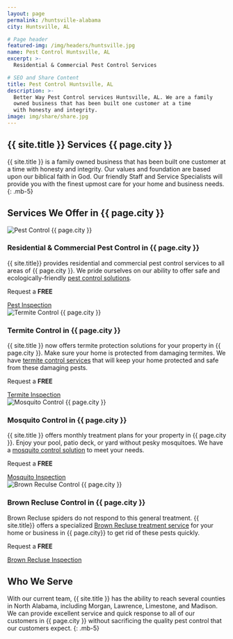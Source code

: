 ```yaml
---
layout: page
permalink: /huntsville-alabama
city: Huntsville, AL

# Page header
featured-img: /img/headers/huntsville.jpg
name: Pest Control Huntsville, AL
excerpt: >-
  Residential & Commercial Pest Control Services

# SEO and Share Content
title: Pest Control Huntsville, AL
description: >-
  Better Way Pest Control services Huntsville, AL. We are a family
  owned business that has been built one customer at a time
  with honesty and integrity.
image: img/share/share.jpg
---
```


## {{ site.title }} Services {{ page.city }}
{{ site.title }} is a family owned business that has been built one customer at a time with honesty and integrity. Our values and foundation are based upon our biblical faith in God. Our friendly Staff and Service Specialists will provide you with the finest upmost care for your home and business needs.
{: .mb-5}

## Services We Offer in {{ page.city }}

<div class="card-deck mb-5">
  <div class="card">
    <img class="card-img-top" src="{{ "/img/post/pest-control.jpg" | relative_url }}" alt="Pest Control {{ page.city }}">
    <div class="card-body">
      <h3 class="card-title">Residential &amp; Commercial Pest Control in {{ page.city }}</h3>
      <p class="card-text">{{ site.title}} provides residential and commercial pest control services to all areas of {{ page.city }}. We pride ourselves on our ability to offer safe and ecologically-friendly <a href="/services/residential-commercial-pest-control">pest control solutions</a>.</p>
      <p class="mb-0">Request a <strong>FREE</strong></p>
      <a href="/request-inspection" class="btn btn-success">Pest Inspection</a>
    </div>
  </div>

  <div class="card">
    <img class="card-img-top" src="{{ "/img/post/termite-control.jpg" | relative_url }}" alt="Termite Control {{ page.city }}">
    <div class="card-body">
      <h3 class="card-title">Termite Control in {{ page.city }}</h3>
      <p class="card-text">{{ site.title }} now offers termite protection solutions for your property in {{ page.city }}. Make sure your home is protected from damaging termites. We have <a href="/services/termite-control">termite control services</a> that will keep your home protected and safe from these damaging pests.</p>
      <p class="mb-0">Request a <strong>FREE</strong></p>
      <a href="/request-inspection" class="btn btn-success">Termite Inspection</a>
    </div>
  </div>  

  <div class="card">
    <img class="card-img-top" src="{{ "/img/post/mosquito-control.jpg" | relative_url }}" alt="Mosquito Control {{ page.city }}">
    <div class="card-body">
      <h3 class="card-title">Mosquito Control in {{ page.city }}</h3>
      <p class="card-text">{{ site.title }} offers monthly treatment plans for your property in {{ page.city }}. Enjoy your pool, patio deck, or yard without pesky mosquitoes. We have a <a href="/services/mosquito-control">mosquito control solution</a> to meet your needs.</p>
      <p class="mb-0">Request a <strong>FREE</strong></p>
      <a href="/request-inspection" class="btn btn-success">Mosquito Inspection</a>
    </div>
  </div>
  
  <div class="card">
    <img class="card-img-top" src="{{ "/img/post/brown-recluse-control.jpg" | relative_url }}"  alt="Brown Reculse Control {{ page.city }}">
    <div class="card-body">
      <h3 class="card-title">Brown Recluse Control in {{ page.city }}</h3>
      <p class="card-text">Brown Recluse spiders do not respond to this general treatment. {{ site.title}} offers a specialized <a href="/services/brown-recluse-control">Brown Recluse treatment service</a> for your home or business in {{ page.city}} to get rid of these pests quickly.</p>
      <p class="mb-0">Request a <strong>FREE</strong></p>
      <a href="/request-inspection" class="btn btn-success">Brown Recluse Inspection</a>
    </div>
  </div>
</div>

## Who We Serve
With our current team, {{ site.title }} has the ability to reach several counties in North Alabama, including Morgan, Lawrence, Limestone, and Madison. We can provide excellent service and quick response to all of our customers in {{ page.city }} without sacrificing the quality pest control that our customers expect.
{: .mb-5}
